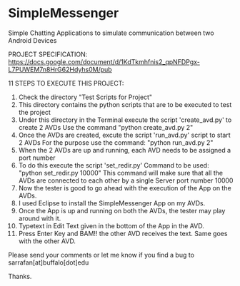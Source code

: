 SimpleMessenger
===============

Simple Chatting Applications to simulate communication between two Android Devices

PROJECT SPECIFICATION: https://docs.google.com/document/d/1KdTkmhfnis2_qpNFDPgx-L7PUWEM7n8HrG62Hdyhs0M/pub

11 STEPS TO EXECUTE THIS PROJECT:

1) Check the directory "Test Scripts for Project"
2) This directory contains the python scripts that are to be executed to test the project
3) Under this directory in the Terminal execute the script 'create_avd.py' to create 2 AVDs
   Use the command "python create_avd.py 2"
4) Once the AVDs are created, excute the script 'run_avd.py' script to start 2 AVDs
   For the purpose use the command: "python run_avd.py 2"
5) When the 2 AVDs are up and running, each AVD needs to be assigned a port number
6) To do this execute the script 'set_redir.py'
   Command to be used: "python set_redir.py 10000"
   This command will make sure that all the AVDs are connected to each other by a single Server port number 10000
7) Now the tester is good to go ahead with the execution of the App on the AVDs.
8) I used Eclipse to install the SimpleMessenger App on my AVDs.
9) Once the App is up and running on both the AVDs, the tester may play around with it.
10) Typetext in Edit Text given in the bottom of the App in the AVD.
11) Press Enter Key and BAM!! the other AVD receives the text. Same goes with the other AVD.

Please send your comments or let me know if you find a bug to sarrafan[at]buffalo[dot]edu

Thanks.
